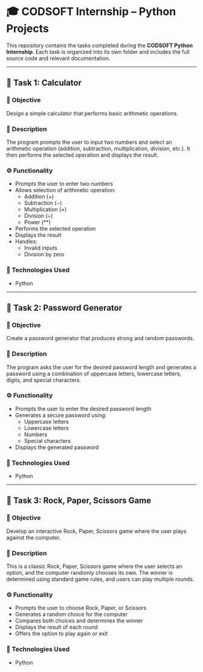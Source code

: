 # 🎓 CODSOFT Internship – Python Projects

This repository contains the tasks completed during the **CODSOFT Python Internship**. Each task is organized into its own folder and includes the full source code and relevant documentation.

---

## 📁 Task 1: Calculator

### 🎯 Objective
Design a simple calculator that performs basic arithmetic operations.

### 📝 Description
The program prompts the user to input two numbers and select an arithmetic operation (addition, subtraction, multiplication, division, etc.). It then performs the selected operation and displays the result.

### ⚙️ Functionality
- Prompts the user to enter two numbers
- Allows selection of arithmetic operation:
  - Addition (+)
  - Subtraction (−)
  - Multiplication (×)
  - Division (÷)
  - Power (**)
- Performs the selected operation
- Displays the result
- Handles:
  - Invalid inputs
  - Division by zero

### 🧪 Technologies Used
- Python

---

## 📁 Task 2: Password Generator

### 🎯 Objective
Create a password generator that produces strong and random passwords.

### 📝 Description
The program asks the user for the desired password length and generates a password using a combination of uppercase letters, lowercase letters, digits, and special characters.

### ⚙️ Functionality
- Prompts the user to enter the desired password length
- Generates a secure password using:
  - Uppercase letters
  - Lowercase letters
  - Numbers
  - Special characters
- Displays the generated password

### 🧪 Technologies Used
- Python

---

## 📁 Task 3: Rock, Paper, Scissors Game

### 🎯 Objective
Develop an interactive Rock, Paper, Scissors game where the user plays against the computer.

### 📝 Description
This is a classic Rock, Paper, Scissors game where the user selects an option, and the computer randomly chooses its own. The winner is determined using standard game rules, and users can play multiple rounds.

### ⚙️ Functionality
- Prompts the user to choose Rock, Paper, or Scissors
- Generates a random choice for the computer
- Compares both choices and determines the winner
- Displays the result of each round
- Offers the option to play again or exit

### 🧪 Technologies Used
- Python
